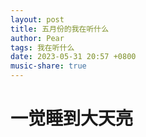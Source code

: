```yaml
---
layout: post
title: 五月份的我在听什么
author: Pear
tags: 我在听什么
date: 2023-05-31 20:57 +0800
music-share: true
---
```

<script>
var vault_url = "https://blog-1300514373.cos.ap-guangzhou.myqcloud.com/Music_Share/";
var music_list = [{music_title:"Chemistry",music_author:"Alistair Griffin/Brian Howes",file_hash:"82065a330972b4b137416e8e0d2c5e5d0b0b4d2ac676294e18ff7492afdf6cab",howl: null},{music_title:"Hit By A Feeling",music_author:"Michael Learns To Rock",file_hash:"195b73da99045267eff8d3dab76c1189f8a27f1d21017b11cda235a874204798",howl: null},{music_title:"どれだけ希望を持ったのか",music_author:"中山真斗",file_hash:"5a3609e8824b9dd7ef1f82ab251c63b40d4c90c25ede7a825ab85e82c9601cb9",howl: null},{music_title:"Sissy Sky",music_author:"宮川愛李",file_hash:"68bea743ec6713d4a516d4af03bb1f50c3d4eab342ef846bbd00a7031000d42f",howl: null},{music_title:"梦一场",music_author:"李健",file_hash:"fe53b3e7312e6aa72c1f23ff8e0be06cf4e3dc273c07c13f908d2b08a4c6f525",howl: null},{music_title:"空想フォレスト",music_author:"おさむらいさん",file_hash:"4da4fb6612cb02dca79c5f3aea9b59d9e9c77d0b35dd865d30c608e57493cfbe",howl: null},{music_title:"炉心融解",music_author:"触手猴",file_hash:"ea2dd44c455df2e45fb29afaa2ca5b4ba5658f76fbe38b7bb0127e04dd5dd906",howl: null},]
</script>

# 一觉睡到大天亮
